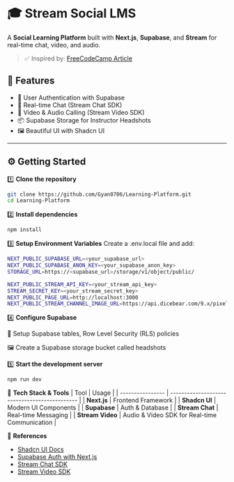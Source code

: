 # 🎓 Stream Social LMS 

A **Social Learning Platform** built with **Next.js**, **Supabase**, and **Stream** for real-time chat, video, and audio. 

> ✅ Inspired by: [FreeCodeCamp Article](https://www.freecodecamp.org/news/how-to-build-a-social-learning-platform-using-nextjs-stream-and-supabase/)

## 🚀 Features
- 👥 User Authentication with Supabase
- 💬 Real-time Chat (Stream Chat SDK)
- 🎥 Video & Audio Calling (Stream Video SDK)
- 📦 Supabase Storage for Instructor Headshots
- 🖼️ Beautiful UI with Shadcn UI

---

## ⚙️ Getting Started

1️⃣ **Clone the repository**
```bash
git clone https://github.com/Gyan0706/Learning-Platform.git
cd Learning-Platform
```
2️⃣ **Install dependencies**
```bash
npm install
```
3️⃣ **Setup Environment Variables**
Create a .env.local file and add:
```bash
NEXT_PUBLIC_SUPABASE_URL=<your_supabase_url>
NEXT_PUBLIC_SUPABASE_ANON_KEY=<your_supabase_anon_key>
STORAGE_URL=https://<supabase_url>/storage/v1/object/public/

NEXT_PUBLIC_STREAM_API_KEY=<your_stream_api_key>
STREAM_SECRET_KEY=<your_stream_secret_key>
NEXT_PUBLIC_PAGE_URL=http://localhost:3000
NEXT_PUBLIC_STREAM_CHANNEL_IMAGE_URL=https://api.dicebear.com/9.x/pixel-art/svg?seed=
```
4️⃣ **Configure Supabase**

📂 Setup Supabase tables, Row Level Security (RLS) policies

🖼️ Create a Supabase storage bucket called headshots

5️⃣ **Start the development server**
```bash
npm run dev
```
🧰 **Tech Stack & Tools**
| Tool             | Usage                                         |
| ---------------- | --------------------------------------------- |
| **Next.js**      | Frontend Framework                            |
| **Shadcn UI**    | Modern UI Components                          |
| **Supabase**     | Auth & Database                               |
| **Stream Chat**  | Real-time Messaging                           |
| **Stream Video** | Audio & Video SDK for Real-time Communication |

📄 **References**

- [Shadcn UI Docs](https://ui.shadcn.com/docs/installation)
- [Supabase Auth with Next.js](https://supabase.com/docs/guides/auth/server-side/nextjs)
- [Stream Chat SDK](https://getstream.io/chat/docs/sdk/react/)
- [Stream Video SDK](https://getstream.io/video/docs/react/)


